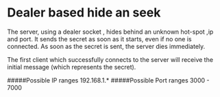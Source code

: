 Dealer based hide an seek
=====

The server, using a dealer socket , hides behind an unknown hot-spot ,ip and port.
It sends the secret as soon as it starts, even if no one is connected.
As soon as the secret is sent, the server dies immediately. 

The first client which successfully connects to the server will receive the initial message
(which represents the secret). 


#####Possible IP ranges
192.168.1.*
#####Possible Port ranges 
3000 - 7000



